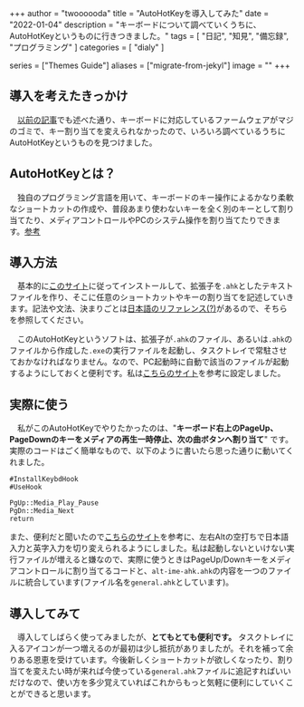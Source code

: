+++
author = "twoooooda"
title = "AutoHotKeyを導入してみた"
date = "2022-01-04"
description = "キーボードについて調べていくうちに、AutoHotKeyというものに行きつきました。"
tags = [
    "日記",
    "知見",
    "備忘録",
    "プログラミング"
]
categories = [
    "dialy"
]

series = ["Themes Guide"]
aliases = ["migrate-from-jekyl"]
image = ""
+++

## 導入を考えたきっかけ
　[以前の記事](https://twoooooda.github.io/p/%E7%A7%81%E3%81%AE%E8%87%AA%E4%BD%9C%E3%82%AD%E3%83%BC%E3%83%9C%E3%83%BC%E3%83%89%E5%A5%AE%E9%97%98%E8%A8%98/)でも述べた通り、キーボードに対応しているファームウェアがマジのゴミで、キー割り当てを変えられなかったので、いろいろ調べているうちにAutoHotKeyというものを見つけました。  

## AutoHotKeyとは？
　独自のプログラミング言語を用いて、キーボードのキー操作によるかなり柔軟なショートカットの作成や、普段あまり使わないキーを全く別のキーとして割り当てたり、メディアコントロールやPCのシステム操作を割り当てたりできます。[参考](https://fuchiaz.com/usage-autohotkey/)


## 導入方法
　基本的に[このサイト](https://fuchiaz.com/auto-hot-key/#AutoHotkey)に従ってインストールして、拡張子を`.ahk`としたテキストファイルを作り、そこに任意のショートカットやキーの割り当てを記述していきます。記法や文法、決まりごとは[日本語のリファレンス(?)](https://so-zou.jp/software/tool/system/auto-hot-key/introduction/)があるので、そちらを参照してください。  

　このAutoHotKeyというソフトは、拡張子が`.ahk`のファイル、あるいは`.ahk`のファイルから作成した`.exe`の実行ファイルを起動し、タスクトレイで常駐させておかなければなりません。なので、PC起動時に自動で該当のファイルが起動するようにしておくと便利です。私は[こちらのサイト](https://kiryusblog.com/autohotkey-autorun/)を参考に設定しました。


## 実際に使う
　私がこのAutoHotKeyでやりたかったのは、"**キーボード右上のPageUp、PageDownのキーをメディアの再生一時停止、次の曲ボタンへ割り当て**" です。実際のコードはごく簡単なもので、以下のように書いたら思った通りに動いてくれました。

```
#InstallKeybdHook
#UseHook

PgUp::Media_Play_Pause
PgDn::Media_Next
return
```  

また、便利だと聞いたので[こちらのサイト](https://www.karakaram.com/alt-ime-on-off/)を参考に、左右Altの空打ちで日本語入力と英字入力を切り変えられるようにしました。私は起動しないといけない実行ファイルが増えると嫌なので、実際に使うときはPageUp/Downキーをメディアコントロールに割り当てるコードと、`alt-ime-ahk.ahk`の内容を一つのファイルに統合しています(ファイル名を`general.ahk`としています)。

## 導入してみて
　導入してしばらく使ってみましたが、**とてもとても便利です。** タスクトレイに入るアイコンが一つ増えるのが最初は少し抵抗がありましたが。それを補って余りある恩恵を受けています。今後新しくショートカットが欲しくなったり、割り当てを変えたい時が来れば今使っている`general.ahk`ファイルに追記すればいいだけなので、使い方を多少覚えていればこれからもっと気軽に便利にしていくことができると思います。